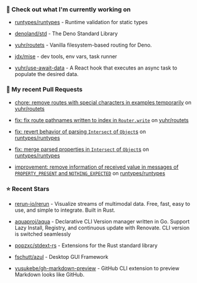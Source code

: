 ### 👷 Check out what I'm currently working on



- [runtypes/runtypes](https://github.com/runtypes/runtypes) - Runtime validation for static types

- [denoland/std](https://github.com/denoland/std) - The Deno Standard Library

- [yuhr/routets](https://github.com/yuhr/routets) - Vanilla filesystem-based routing for Deno.

- [jdx/mise](https://github.com/jdx/mise) - dev tools, env vars, task runner

- [yuhr/use-await-data](https://github.com/yuhr/use-await-data) - A React hook that executes an async task to populate the desired data.

### 🔨 My recent Pull Requests



- [chore: remove routes with special characters in examples temporarily](https://github.com/yuhr/routets/pull/56) on [yuhr/routets](https://github.com/yuhr/routets)

- [fix: fix route pathnames written to index in `Router.write`](https://github.com/yuhr/routets/pull/55) on [yuhr/routets](https://github.com/yuhr/routets)

- [fix: revert behavior of parsing `Intersect` of `Object`s](https://github.com/runtypes/runtypes/pull/443) on [runtypes/runtypes](https://github.com/runtypes/runtypes)

- [fix: merge parsed properties in `Intersect` of `Object`s](https://github.com/runtypes/runtypes/pull/442) on [runtypes/runtypes](https://github.com/runtypes/runtypes)

- [improvement: remove information of received value in messages of `PROPERTY_PRESENT` and `NOTHING_EXPECTED`](https://github.com/runtypes/runtypes/pull/441) on [runtypes/runtypes](https://github.com/runtypes/runtypes)

### ⭐ Recent Stars



- [rerun-io/rerun](https://github.com/rerun-io/rerun) - Visualize streams of multimodal data. Free, fast, easy to use, and simple to integrate. Built in Rust.

- [aquaproj/aqua](https://github.com/aquaproj/aqua) - Declarative CLI Version manager written in Go. Support Lazy Install, Registry, and continuous update with Renovate. CLI version is switched seamlessly

- [popzxc/stdext-rs](https://github.com/popzxc/stdext-rs) - Extensions for the Rust standard library

- [fschutt/azul](https://github.com/fschutt/azul) - Desktop GUI Framework

- [yusukebe/gh-markdown-preview](https://github.com/yusukebe/gh-markdown-preview) - GitHub CLI extension to preview Markdown looks like GitHub.